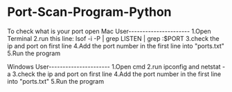 # Port-Scan-Program-Python
To check what is your port open 
Mac User----------------------
1.Open Terminal 
2.run this line:      lsof -i -P | grep LISTEN | grep :$PORT
3.check the ip and port on first line 
4.Add the port number in the first line into "ports.txt"
5.Run the program

Windows User----------------------
1.Open cmd
2.run ipconfig and netstat -a
3.check the ip and port on first line 
4.Add the port number in the first line into "ports.txt"
5.Run the program
